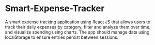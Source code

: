 # Smart-Expense-Tracker
A smart expense tracking application using React JS that allows users to track their daily expenses by category, filter and analyze them over time, and visualize spending using charts. The app should manage data using localStorage to ensure entries persist between sessions.

